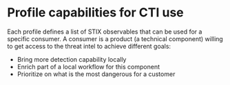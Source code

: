 # Profile capabilities for CTI use

Each profile defines a list of STIX observables that can be used for a specific consumer.
A consumer is a product (a technical component) willing to get access to the threat intel to achieve different goals:
- Bring more detection capability locally
- Enrich part of a local workflow for this component
- Prioritize on what is the most dangerous for a customer

